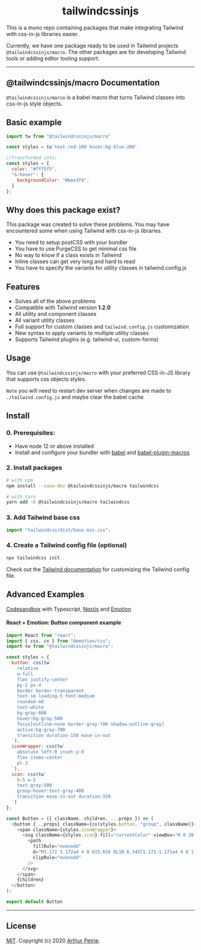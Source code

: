<div align="center">
<h1>tailwindcssinjs</h1>
</div>

This is a mono repo containing packages that make integrating Tailwind with css-in-js libraries easier.

Currently, we have one package ready to be used in Tailwind projects `@tailwindcssinjs/macro`. The other packages are for developing Tailwind tools or adding editor tooling support.

---

## @tailwindcssinjs/macro Documentation

`@tailwindcssinjs/marco` is a babel macro that turns Tailwind classes into css-in-js style objects.

## Basic example
```js
import tw from "@tailwindcssinjs/macro"

const styles = tw`text-red-100 hover:bg-blue-200`

//Transformed into:
const styles = {
  color: "#fff5f5",
  "&:hover": {
    backgroundColor: "#bee3f8",
  }
};
```

## Why does this package exist?
This package was created to solve these problems. You may have encountered some when using Tailwind
with css-in-js libraries.
- You need to setup postCSS with your bundler
- You have to use PurgeCSS to get minimal css file
- No way to know if a class exists in Tailwind
- Inline classes can get very long and hard to read
- You have to specify the variants for utility classes in tailwind.config.js

## Features
- Solves all of the above problems
- Compatible with Tailwind version **1.2.0**
- All utility and component classes
- All variant utility classes
- Full support for custom classes and `tailwind.config.js` customization
- New syntax to apply variants to multiple utility classes
- Supports Tailwind plugins (e.g. tailwind-ui, custom-forms)

## Usage

You can use `@tailwindcssinjs/macro` with your preferred CSS-in-JS library that supports css objects styles.

`Note` you will need to restart dev server when changes are made to `./tailwind.config.js` and maybe clear the babel cache

## Install

### 0. Prerequisites:
- Have node 12 or above installed
- Install and configure your bundler with [babel](https://github.com/babel/babel) and [babel-plugin-macros](https://github.com/kentcdodds/babel-plugin-macros)

### 2. Install packages
```bash
# with npm
npm install --save-dev @tailwindcssinjs/macro tailwindcss

# with Yarn
yarn add -D @tailwindcssinjs/macro tailwindcss
```

### 3. Add Tailwind base css
```js
import "tailwindcss/dist/base.min.css";
```

### 4. Create a Tailwind config file (optional)
```bash
npx tailwindcss init
```
Check out the [Tailwind documentation](https://tailwindcss.com/docs/configuration) for customizing the Tailwind config file.

## Advanced Examples

[Codesandbox](https://codesandbox.io/s/tailwindcssinjsmacro-simple-example-wds6l) with Typescript, [Nextjs](https://nextjs.org/) and [Emotion](https://emotion.sh/docs/introduction)

#### React + Emotion: Button component example
```js
import React from "react";
import { css, cx } from "@emotion/css";
import tw from "@tailwindcssinjs/macro";

const styles = {
  button: css(tw`
    relative
    w-full
    flex justify-center
    py-2 px-4
    border border-transparent
    text-sm leading-5 font-medium
    rounded-md
    text-white
    bg-gray-600
    hover:bg-gray-500
    focus[outline-none border-gray-700 shadow-outline-gray]
    active:bg-gray-700
    transition duration-150 ease-in-out
  `),
  iconWrapper: css(tw`
    absolute left-0 inset-y-0
    flex items-center
    pl-3
  `),
  icon: css(tw`
    h-5 w-5
    text-gray-500
    group-hover:text-gray-400
    transition ease-in-out duration-150
  `)
};

const Button = ({ className, children, ...props }) => (
  <button {...props} className={cx(styles.button, "group", className)}>
    <span className={styles.iconWrapper}>
      <svg className={styles.icon} fill="currentColor" viewBox="0 0 20 20">
        <path
          fillRule="evenodd"
          d="M3.172 5.172a4 4 0 015.656 0L10 6.343l1.172-1.171a4 4 0 115.656 5.656L10 17.657l-6.828-6.829a4 4 0 010-5.656z"
          clipRule="evenodd"
        />
      </svg>
    </span>
    {children}
  </button>
);

export default Button
```

---

## License

[MIT](LICENSE). Copyright (c) 2020 [Arthur Petrie](https://arthurpetrie.com/).
